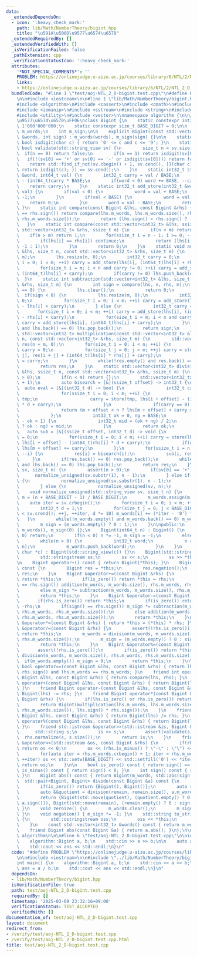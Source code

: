 ```yaml
---
data:
  _extendedDependsOn:
  - icon: ':heavy_check_mark:'
    path: lib/Math/NumberTheory/bigint.hpp
    title: "\u591A\u500D\u9577\u6574\u6570"
  _extendedRequiredBy: []
  _extendedVerifiedWith: []
  _isVerificationFailed: false
  _pathExtension: cpp
  _verificationStatusIcon: ':heavy_check_mark:'
  attributes:
    '*NOT_SPECIAL_COMMENTS*': ''
    PROBLEM: https://onlinejudge.u-aizu.ac.jp/courses/library/6/NTL/2/NTL_2_D
    links:
    - https://onlinejudge.u-aizu.ac.jp/courses/library/6/NTL/2/NTL_2_D
  bundledCode: "#line 1 \"test/aoj-NTL_2_D-bigint.test.cpp\"\n#define PROBLEM \"https://onlinejudge.u-aizu.ac.jp/courses/library/6/NTL/2/NTL_2_D\"\
    \n\n#include <iostream>\n\n#line 1 \"lib/Math/NumberTheory/bigint.hpp\"\n\n\n\n\
    #include <algorithm>\n#include <cassert>\n#include <cmath>\n#include <cstdint>\n\
    #include <iomanip>\n#include <sstream>\n#include <string>\n#include <string_view>\n\
    #include <utility>\n#include <vector>\n\nnamespace algorithm {\n\n// \u591A\u500D\
    \u9577\u6574\u6570\uFF0E\nclass Bigint {\n    static constexpr int32_t BASE =\
    \ 1'000'000'000;\n    static constexpr size_t BASE_DIGIT = 9;\n\n    std::vector<int32_t>\
    \ m_words;\n    int m_sign;\n\n    explicit Bigint(const std::vector<int32_t>\
    \ &words, int sign) : m_words(words), m_sign(sign) {}\n\n    static constexpr\
    \ bool isdigit(char c) { return '0' <= c and c <= '9'; }\n    static constexpr\
    \ bool validate(std::string_view sv) {\n        size_t n = sv.size();\n      \
    \  if(n == 0) return false;\n        if(n == 1) return isdigit(sv[0]);\n     \
    \   if(!(sv[0] == '+' or sv[0] == '-' or isdigit(sv[0]))) return false;\n    \
    \    return std::find_if_not(sv.cbegin() + 1, sv.cend(), [](char c) -> bool {\
    \ return isdigit(c); }) == sv.cend();\n    }\n    static int32_t store(int32_t\
    \ &word, int64_t val) {\n        int32_t carry = val / BASE;\n        word = val\
    \ - (int64_t)carry * BASE;\n        if(word < 0) word += BASE, --carry;\n    \
    \    return carry;\n    }\n    static int32_t add_store(int32_t &word, int64_t\
    \ val) {\n        if(val < 0) {\n            word = val + BASE;\n            return\
    \ -1;\n        }\n        if(val < BASE) {\n            word = val;\n        \
    \    return 0;\n        }\n        word = val - BASE;\n        return 1;\n   \
    \ }\n    static int compare(const Bigint &lhs, const Bigint &rhs) {\n        if(lhs.sign()\
    \ == rhs.sign()) return compare(lhs.m_words, lhs.m_words.size(), rhs.m_words,\
    \ rhs.m_words.size());\n        return (lhs.sign() < rhs.sign() ? -1 : 1);\n \
    \   }\n    static int compare(const std::vector<int32_t> &lhs, ssize_t n, const\
    \ std::vector<int32_t> &rhs, ssize_t m) {\n        if(n < m) return -1;\n    \
    \    if(n > m) return 1;\n        for(ssize_t i = n - 1; i >= 0; --i) {\n    \
    \        if(lhs[i] == rhs[i]) continue;\n            return (lhs[i] < rhs[i] ?\
    \ -1 : 1);\n        }\n        return 0;\n    }\n    static void addition(std::vector<int32_t>\
    \ &lhs, size_t n, const std::vector<int32_t> &rhs, size_t m) {\n        n = std::max(n,\
    \ m);\n        lhs.resize(n, 0);\n        int32_t carry = 0;\n        for(size_t\
    \ i = 0; i < m; ++i) carry = add_store(lhs[i], (int64_t)lhs[i] + rhs[i] + carry);\n\
    \        for(size_t i = m; i < n and carry != 0; ++i) carry = add_store(lhs[i],\
    \ (int64_t)lhs[i] + carry);\n        if(carry != 0) lhs.push_back(carry);\n  \
    \  }\n    static int subtraction(std::vector<int32_t> &lhs, size_t n, const std::vector<int32_t>\
    \ &rhs, size_t m) {\n        int sign = compare(lhs, n, rhs, m);\n        if(sign\
    \ == 0) {\n            lhs.clear();\n            return 0;\n        }\n      \
    \  if(sign < 0) {\n            lhs.resize(m, 0);\n            int32_t carry =\
    \ 0;\n            for(size_t i = 0; i < m; ++i) carry = add_store(lhs[i], (int64_t)rhs[i]\
    \ - lhs[i] + carry);\n        } else {\n            int32_t carry = 0;\n     \
    \       for(size_t i = 0; i < m; ++i) carry = add_store(lhs[i], (int64_t)lhs[i]\
    \ - rhs[i] + carry);\n            for(size_t i = m; i < n and carry != 0; ++i)\
    \ carry = add_store(lhs[i], (int64_t)lhs[i] + carry);\n        }\n        while(!lhs.empty()\
    \ and lhs.back() == 0) lhs.pop_back();\n        return sign;\n    }\n    static\
    \ std::vector<int32_t> multiplication(const std::vector<int32_t> &lhs, size_t\
    \ n, const std::vector<int32_t> &rhs, size_t m) {\n        std::vector<int32_t>\
    \ res(n + m, 0);\n        for(size_t i = 0; i < n; ++i) {\n            int32_t\
    \ carry = 0;\n            for(size_t j = 0; j < m; ++j) carry = store(res[i +\
    \ j], res[i + j] + (int64_t)lhs[i] * rhs[j] + carry);\n            res[i + m]\
    \ = carry;\n        }\n        while(!res.empty() and res.back() == 0) res.pop_back();\n\
    \        return res;\n    }\n    static std::vector<int32_t> division(std::vector<int32_t>\
    \ &lhs, ssize_t n, const std::vector<int32_t> &rhs, ssize_t m) {\n        assert(m\
    \ > 0);\n        if(n < m) return {};\n        std::vector<int32_t> res(n - m\
    \ + 1);\n        auto bisearch = [&](ssize_t offset) -> int32_t {\n          \
    \  auto eval = [&](int32_t d) -> bool {\n                int32_t carry = 0;\n\
    \                for(ssize_t i = 0; i < m; ++i) {\n                    int32_t\
    \ tmp;\n                    carry = store(tmp, lhs[i + offset] - (int64_t)rhs[i]\
    \ * d + carry);\n                }\n                if(carry == 0) return true;\n\
    \                return (m + offset < n ? lhs[m + offset] + carry >= 0 : false);\n\
    \            };\n            int32_t ok = 0, ng = BASE;\n            while(ng\
    \ - ok > 1) {\n                int32_t mid = (ok + ng) / 2;\n                (eval(mid)\
    \ ? ok : ng) = mid;\n            }\n            return ok;\n        };\n     \
    \   auto sub = [&](ssize_t offset, int32_t d) -> void {\n            int32_t carry\
    \ = 0;\n            for(ssize_t i = 0; i < m; ++i) carry = store(lhs[i + offset],\
    \ lhs[i + offset] - (int64_t)rhs[i] * d + carry);\n            if(carry != 0)\
    \ lhs[m + offset] += carry;\n        };\n        for(ssize_t i = n - m; i >= 0;\
    \ --i) {\n            res[i] = bisearch(i);\n            sub(i, res[i]);\n   \
    \     }\n        if(res.back() == 0) res.pop_back();\n        while(!lhs.empty()\
    \ and lhs.back() == 0) lhs.pop_back();\n        return res;\n    }\n    void normalize(std::string_view\
    \ sv, size_t n) {\n        assert(n > 0);\n        if(sv[0] == '+') {\n      \
    \      normalize_unsigned(sv.substr(1), n - 1);\n        } else if(sv[0] == '-')\
    \ {\n            normalize_unsigned(sv.substr(1), n - 1);\n            negation();\n\
    \        } else {\n            normalize_unsigned(sv, n);\n        }\n    }\n\
    \    void normalize_unsigned(std::string_view sv, size_t n) {\n        size_t\
    \ m = (n + BASE_DIGIT - 1) / BASE_DIGIT;\n        m_words.assign(m, 0);\n    \
    \    auto iter = sv.crbegin();\n        for(size_t i = 0; i < m; ++i) {\n    \
    \        int32_t d = 1;\n            for(size_t j = 0; j < BASE_DIGIT and iter\
    \ < sv.crend(); ++j, ++iter, d *= 10) m_words[i] += (*iter - '0') * d;\n     \
    \   }\n        while(!m_words.empty() and m_words.back() == 0) m_words.pop_back();\n\
    \        m_sign = (m_words.empty() ? 0 : 1);\n    }\n\npublic:\n    Bigint() :\
    \ m_words(), m_sign(0) {};\n    Bigint(int64_t n) : Bigint() {\n        if(n ==\
    \ 0) return;\n        if(n < 0) n *= -1, m_sign = -1;\n        else m_sign = 1;\n\
    \        while(n > 0) {\n            int32_t word;\n            n = store(word,\
    \ n);\n            m_words.push_back(word);\n        }\n    }\n    Bigint(const\
    \ char *c) : Bigint(std::string_view(c)) {}\n    Bigint(std::string_view s) {\n\
    \        std::stringstream ss;\n        ss << s;\n        ss >> *this;\n    }\n\
    \n    Bigint operator+() const { return Bigint(*this); }\n    Bigint operator-()\
    \ const {\n        Bigint res = *this;\n        res.negation();\n        return\
    \ res;\n    }\n    Bigint &operator+=(const Bigint &rhs) {\n        if(rhs.is_zero())\
    \ return *this;\n        if(is_zero()) return *this = rhs;\n        if(sign()\
    \ == rhs.sign()) addition(m_words, m_words.size(), rhs.m_words, rhs.m_words.size());\n\
    \        else m_sign *= subtraction(m_words, m_words.size(), rhs.m_words, rhs.m_words.size());\n\
    \        return *this;\n    }\n    Bigint &operator-=(const Bigint &rhs) {\n \
    \       if(rhs.is_zero()) return *this;\n        if(is_zero()) return *this =\
    \ -rhs;\n        if(sign() == rhs.sign()) m_sign *= subtraction(m_words, m_words.size(),\
    \ rhs.m_words, rhs.m_words.size());\n        else addition(m_words, m_words.size(),\
    \ rhs.m_words, rhs.m_words.size());\n        return *this;\n    }\n    Bigint\
    \ &operator*=(const Bigint &rhs) { return *this = (*this) * rhs; }\n    Bigint\
    \ &operator/=(const Bigint &rhs) {\n        assert(!rhs.is_zero());\n        if(is_zero())\
    \ return *this;\n        m_words = division(m_words, m_words.size(), rhs.m_words,\
    \ rhs.m_words.size());\n        m_sign = (m_words.empty() ? 0 : sign() * rhs.sign());\n\
    \        return *this;\n    }\n    Bigint &operator%=(const Bigint &rhs) {\n \
    \       assert(!rhs.is_zero());\n        if(is_zero()) return *this;\n       \
    \ division(m_words, m_words.size(), rhs.m_words, rhs.m_words.size());\n      \
    \  if(m_words.empty()) m_sign = 0;\n        return *this;\n    }\n\n    friend\
    \ bool operator==(const Bigint &lhs, const Bigint &rhs) { return lhs.sign() ==\
    \ rhs.sign() and lhs.m_words == rhs.m_words; }\n    friend int operator<=>(const\
    \ Bigint &lhs, const Bigint &rhs) { return compare(lhs, rhs); }\n    friend Bigint\
    \ operator+(const Bigint &lhs, const Bigint &rhs) { return Bigint(lhs) += rhs;\
    \ }\n    friend Bigint operator-(const Bigint &lhs, const Bigint &rhs) { return\
    \ Bigint(lhs) -= rhs; }\n    friend Bigint operator*(const Bigint &lhs, const\
    \ Bigint &rhs) {\n        if(lhs.is_zero() or rhs.is_zero()) return Bigint();\n\
    \        return Bigint(multiplication(lhs.m_words, lhs.m_words.size(), rhs.m_words,\
    \ rhs.m_words.size()), lhs.sign() * rhs.sign());\n    }\n    friend Bigint operator/(const\
    \ Bigint &lhs, const Bigint &rhs) { return Bigint(lhs) /= rhs; }\n    friend Bigint\
    \ operator%(const Bigint &lhs, const Bigint &rhs) { return Bigint(lhs) %= rhs;\
    \ }\n    friend std::istream &operator>>(std::istream &is, Bigint &rhs) {\n  \
    \      std::string s;\n        is >> s;\n        assert(validate(s));\n      \
    \  rhs.normalize(s, s.size());\n        return is;\n    }\n    friend std::ostream\
    \ &operator<<(std::ostream &os, const Bigint &rhs) {\n        if(rhs.is_zero())\
    \ return os << 0;\n        os << (rhs.is_minus() ? \"-\" : \"\") << rhs.m_words.back();\n\
    \        for(auto iter = rhs.m_words.crbegin() + 1; iter < rhs.m_words.crend();\
    \ ++iter) os << std::setw(BASE_DIGIT) << std::setfill('0') << *iter;\n       \
    \ return os;\n    }\n\n    bool is_zero() const { return sign() == 0; }\n    bool\
    \ is_minus() const { return sign() < 0; }\n    int sign() const { return m_sign;\
    \ }\n    Bigint abs() const { return Bigint(m_words, std::abs(sign())); }\n  \
    \  std::pair<Bigint, Bigint> divide(const Bigint &a) const {\n        assert(!a.is_zero());\n\
    \        if(is_zero()) return {Bigint(), Bigint()};\n        auto remain = m_words;\n\
    \        auto &&quotient = division(remain, remain.size(), a.m_words, a.m_words.size());\n\
    \        return {Bigint(std::move(quotient), (quotient.empty() ? 0 : sign() *\
    \ a.sign())), Bigint(std::move(remain), (remain.empty() ? 0 : sign()))};\n   \
    \ }\n    void zeroize() {\n        m_words.clear();\n        m_sign = 0;\n   \
    \ }\n    void negation() { m_sign *= -1; }\n    std::string to_string() const\
    \ {\n        std::ostringstream oss;\n        oss << *this;\n        return oss.str();\n\
    \    }\n    const std::vector<int32_t> &words() const { return m_words; }\n\n\
    \    friend Bigint abs(const Bigint &a) { return a.abs(); }\n};\n\n}  // namespace\
    \ algorithm\n\n\n#line 6 \"test/aoj-NTL_2_D-bigint.test.cpp\"\n\nint main() {\n\
    \    algorithm::Bigint a, b;\n    std::cin >> a >> b;\n\n    auto ans = a / b;\n\
    \    std::cout << ans << std::endl;\n}\n"
  code: "#define PROBLEM \"https://onlinejudge.u-aizu.ac.jp/courses/library/6/NTL/2/NTL_2_D\"\
    \n\n#include <iostream>\n\n#include \"../lib/Math/NumberTheory/bigint.hpp\"\n\n\
    int main() {\n    algorithm::Bigint a, b;\n    std::cin >> a >> b;\n\n    auto\
    \ ans = a / b;\n    std::cout << ans << std::endl;\n}\n"
  dependsOn:
  - lib/Math/NumberTheory/bigint.hpp
  isVerificationFile: true
  path: test/aoj-NTL_2_D-bigint.test.cpp
  requiredBy: []
  timestamp: '2025-03-09 23:32:16+09:00'
  verificationStatus: TEST_ACCEPTED
  verifiedWith: []
documentation_of: test/aoj-NTL_2_D-bigint.test.cpp
layout: document
redirect_from:
- /verify/test/aoj-NTL_2_D-bigint.test.cpp
- /verify/test/aoj-NTL_2_D-bigint.test.cpp.html
title: test/aoj-NTL_2_D-bigint.test.cpp
---
```

